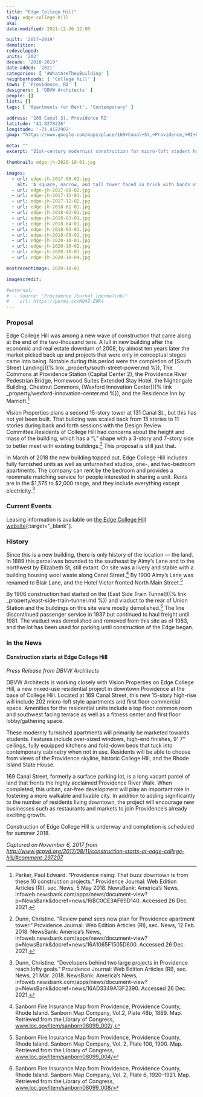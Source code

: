 ```yaml
---
title: "Edge College Hill"
slug: edge-college-hill
aka: 
date-modified: 2021-12-26 12:00

built: '2017–2019'
demolition:
redeveloped:
units: '202'
decade: '2010-2019'
date-added: '2021'
categories: [ '#WhatAreTheyBuilding' ]
neighborhoods: [ 'College Hill' ]
town: [ 'Providence, RI' ]
designers: [ 'DBVW Architects' ]
people: []
lists: []
tags: [ 'Apartments for Rent', 'Contemporary' ]

address: '169 Canal St, Providence RI'
latitude: '41.8278226'
longitude: '-71.4122902'
gmap: "https://www.google.com/maps/place/169+Canal+St,+Providence,+RI+02903/@41.8278226,-71.4122902,17z/data=!3m1!4b1!4m5!3m4!1s0x89e445176da6f2a5:0x701acb2a9ee6ae94!8m2!3d41.8278226!4d-71.4101015"

meta: ""
excerpt: "21st-century modernist construction for micro-loft student housing at the base of College Hill"

thumbnail: edge-jh-2020-10-01.jpg

images:
  - url: edge-jh-2017-08-01.jpg
    alt: 'A square, narrow, and tall tower faced in brick with bands of tan concrete every second floow. Ground floor retail is made of expansive glass storefronts. Window openings alternate from floor to floor, with every second floor matching its window patterns. One on corner of the building, above the main entrance on Canal Street, is a vertical section that is entirely glass.'
  - url: edge-jh-2017-08-02.jpg
  - url: edge-jh-2017-12-01.jpg
  - url: edge-jh-2017-12-02.jpg
  - url: edge-jh-2018-01-01.jpg
  - url: edge-jh-2018-02-01.jpg
  - url: edge-jh-2018-03-01.jpg
  - url: edge-jh-2018-04-01.jpg
  - url: edge-jh-2018-05-01.jpg
  - url: edge-jh-2018-08-01.jpg
  - url: edge-jh-2020-10-01.jpg
  - url: edge-jh-2020-10-02.jpg
  - url: edge-jh-2020-10-03.jpg
  - url: edge-jh-2020-10-04.jpg

mostrecentimage: 2020-10-01

imagescredit:

#external:
#  - source: 'Providence Journal (permalink)'
#    url: https://perma.cc/MQ4Z-Z9K4
---
```


### Proposal

Edge College Hill was among a new wave of construction that came along at the end of the two-thousand tens. A lull in new building after the economic and real estate downturn of 2008, by almost ten years later the market picked back up and projects that were only in conceptual stages came into being. Notable during this period were the completion of [South Street Landing]({% link _property/south-street-power.md %}), The Commons at Providence Station (Capital Center 2), the Providence River Pedestrian Bridge, Homewood Suites Extended Stay Hotel, the Nightingale Building, Chestnut Commons, [Wexford Innovation Center]({% link _property/wexford-innovation-center.md %}), and the Residence Inn by Marriott.[^1] 

[^1]: Parker, Paul Edward. “Providence rising: That buzz downtown is from these 10 construction projects.” Providence Journal: Web Edition Articles (RI), sec. News, 5 May 2018. NewsBank: America’s News, infoweb.newsbank.com/apps/news/document-view?p=NewsBank&docref=news/16BC0CE3AF69D140. Accessed 26 Dec. 2021.

Vision Properties plans a second 15-story tower at 131 Canal St., but this has not yet been built. That building was scaled back from 15 stories to 11 stories during back and forth sessions with the Design Review Committee.Residents of College Hill had concerns about the height and mass of the building, which has a “L” shape with a 3-story and 7-story side to better meet with existing buildings.[^2] This proposal is still just that.

[^2]: Dunn, Christine. “Review panel sees new plan for Providence apartment tower.” Providence Journal: Web Edition Articles (RI), sec. News, 12 Feb. 2018. NewsBank: America’s News, infoweb.newsbank.com/apps/news/document-view?p=NewsBank&docref=news/16A1065F1505D600. Accessed 26 Dec. 2021.

In March of 2018 the new building topped out. Edge College Hill includes fully furnished units as well as unfurnished studios, one-, and two-bedroom apartments. The company can rent by the bedroom and provides a roommate matching service for people interested in sharing a unit. Rents are in the $1,575 to $2,000 range, and they include everything except electricity.[^3]

[^3]: Dunn, Christine. “Developers behind two large projects in Providence reach lofty goals.” Providence Journal: Web Edition Articles (RI), sec. News, 21 Mar. 2018. NewsBank: America’s News, infoweb.newsbank.com/apps/news/document-view?p=NewsBank&docref=news/16AD3349A13F2390. Accessed 26 Dec. 2021.


### Current Events

Leasing information is available on [the Edge College Hill website](//www.edgecollegehill.com){:target="_blank"}.


### History

Since this is a new building, there is only history of the location — the land. In 1889 this parcel was bounded to the southeast by Almy’s Lane and to the northwest by Elizabeth St, still extant. On site was a livery and stable with a building housing wool waste along Canal Street.[^4] By 1900 Almy’s Lane was renamed to Blair Lane, and the Hotel Victor fronted North Main Street.[^5]

[^4]: Sanborn Fire Insurance Map from Providence, Providence County, Rhode Island. Sanborn Map Company, Vol.2, Plate 48b, 1889. Map. Retrieved from the Library of Congress, www.loc.gov/item/sanborn08099_002/.

[^5]: Sanborn Fire Insurance Map from Providence, Providence County, Rhode Island. Sanborn Map Company, Vol. 2, Plate 100, 1900. Map. Retrieved from the Library of Congress, www.loc.gov/item/sanborn08099_004/

By 1906 construction had started on the [East Side Train Tunnel]({% link _property/east-side-train-tunnel.md %}) and viaduct to the rear of Union Station and the buildings on this site were mostly demolished.[^6] The line discontinued passenger service in 1937 but continued to haul freight until 1981. The viaduct was demolished and removed from this site as of 1983, and the lot has been used for parking until construction of the Edge began.

[^6]: Sanborn Fire Insurance Map from Providence, Providence County, Rhode Island. Sanborn Map Company, Vol. 2, Plate 6, 1920–1921. Map. Retrieved from the Library of Congress, www.loc.gov/item/sanborn08099_008/


### In the News

#### Construction starts at Edge College Hill

_Press Release from DBVW Architects_

DBVW Architects is working closely with Vision Properties on Edge College Hill, a new mixed-use residential project in downtown Providence at the base of College Hill. Located at 169 Canal Street, this new 15-story high-rise will include 202 micro-loft style apartments and first floor commercial space. Amenities for the residential units include a top floor common room and southwest facing terrace as well as a fitness center and first floor lobby/gathering space.

These modernly furnished apartments will primarily be marketed towards students. Features include over-sized windows, high-end finishes, 9' 7" ceilings, fully equipped kitchens and fold-down beds that tuck into contemporary cabinetry when not in use. Residents will be able to choose from views of the Providence skyline, historic College Hill, and the Rhode Island State House.

169 Canal Street, formerly a surface parking lot, is a long vacant parcel of land that fronts the highly acclaimed Providence River Walk. When completed, this urban, car-free development will play an important role in fostering a more walkable and livable city. In addition to adding significantly to the number of residents living downtown, the project will encourage new businesses such as restaurants and markets to join Providence’s already exciting growth.

Construction of Edge College Hill is underway and completion is scheduled for summer 2018.

_Captured on November 6, 2017 from http://www.gcpvd.org/2017/08/11/construction-starts-at-edge-college-hill/#comment-297207_
